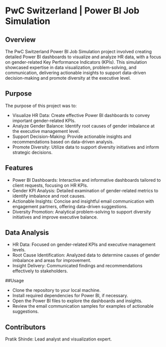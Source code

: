 
# PwC Switzerland | Power BI Job Simulation

## Overview
The PwC Switzerland Power BI Job Simulation project involved creating detailed Power BI dashboards to visualize and analyze HR data, with a focus on gender-related Key Performance Indicators (KPIs). This simulation showcased expertise in data visualization, problem-solving, and communication, delivering actionable insights to support data-driven decision-making and promote diversity at the executive level.

## Purpose

The purpose of this project was to:
* Visualize HR Data: Create effective Power BI dashboards to convey important gender-related KPIs.
* Analyze Gender Balance: Identify root causes of gender imbalance at the executive management level.
* Support Decision-Making: Provide actionable insights and recommendations based on data-driven analysis.
* Promote Diversity: Utilize data to support diversity initiatives and inform strategic decisions.

## Features

* Power BI Dashboards: Interactive and informative dashboards tailored to client requests, focusing on HR KPIs.
* Gender KPI Analysis: Detailed examination of gender-related metrics to identify imbalance and root causes.
* Actionable Insights: Concise and insightful email communication with engagement partners, offering data-driven suggestions.
* Diversity Promotion: Analytical problem-solving to support diversity initiatives and improve executive balance.

## Data Analysis

* HR Data: Focused on gender-related KPIs and executive management levels.
* Root Cause Identification: Analyzed data to determine causes of gender imbalance and areas for improvement.
* Insight Delivery: Communicated findings and recommendations effectively to stakeholders.

##Usage

* Clone the repository to your local machine.
* Install required dependencies for Power BI, if necessary.
* Open the Power BI files to explore the dashboards and insights.
* Review the email communication samples for examples of actionable suggestions.

## Contributors
Pratik Shinde: Lead analyst and visualization expert.

